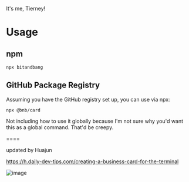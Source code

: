 It's me, Tierney!

# Usage

## npm
```
npx bitandbang
```

## GitHub Package Registry
Assuming you have the GitHub registry set up, you can use via npx:
```
npx @bnb/card
```

Not including how to use it globally because I'm not sure why you'd want this as a global command. That'd be creepy.



====

updated by Huajun

https://h.daily-dev-tips.com/creating-a-business-card-for-the-terminal

![image](https://user-images.githubusercontent.com/35971289/183707860-7025ddae-91b3-4abb-9634-b7ae67ab1834.png)
